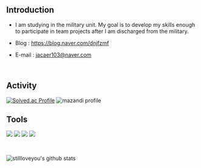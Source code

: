 
## Introduction
- I am studying in the military unit. My goal is to develop my skills enough to participate in team projects after I am discharged from the military.

- Blog : https://blog.naver.com/dnjfzmf

- E-mail : jacaer103@naver.com
<br/>
  



## Activity

[![Solved.ac Profile](http://mazassumnida.wtf/api/v2/generate_badge?boj=dnjfzmf)](https://solved.ac/dnjfzmf/) ![mazandi profile](http://mazandi.herokuapp.com/api?handle=dnjfzmf&theme=dark)
<br/>


## Tools
<img src="https://img.shields.io/badge/Java-007396?style=flat-square&logo=OpenJDK&logoColor=white"/> <img src="https://img.shields.io/badge/Spring-6DB33F?style=flat-square&logo=Spring&logoColor=white"/></a> <img src="https://img.shields.io/badge/Kotlin-7F52FF?style=flat-square&logo=Kotlin&logoColor=white"/></a> <img src="https://img.shields.io/badge/Spring Boot-6DB33F?style=flat-square&logo=Spring Boot&logoColor=white"/></a>

<br/>







![stillloveyou's github stats](https://github-readme-stats.vercel.app/api?username=stillloveyou&show_icons=true)



